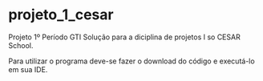 # projeto_1_cesar
Projeto 1º Período GTI
Solução para a diciplina de projetos I so CESAR School.

Para utilizar o programa deve-se fazer o download do código e executá-lo em sua IDE.
